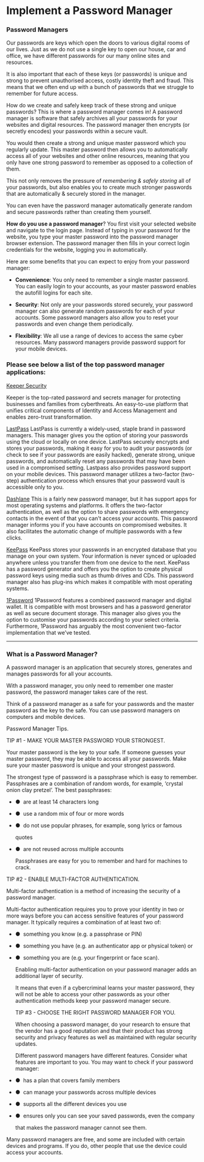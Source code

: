 # Implement a Password Manager
### Password Managers

Our passwords are keys which open the doors to various digital rooms of our lives. Just as we do not use a single key to open our house, car and office, we have different passwords for our many online sites and resources.  
  
It is also important that each of these keys (or passwords) is unique and strong to prevent unauthorised access, costly identity theft and fraud. This means that we often end up with a bunch of passwords that we struggle to remember for future access.

How do we create and safely keep track of these strong and unique passwords? This is where a password manager comes in! A password manager is software that safely archives all your passwords for your websites and digital resources. The password manager then encrypts (or secretly encodes) your passwords within a secure vault.

You would then create a strong and unique master password which you regularly update. This master password then allows you to automatically access all of your websites and other online resources, meaning that you only have one strong password to remember as opposed to a collection of them.

This not only removes the pressure of _remembering & safely storing_ all of your passwords, but also enables you to create much stronger passwords that are automatically & securely stored in the manager.

You can even have the password manager automatically generate random and secure passwords rather than creating them yourself.

**How do you use a password manager**? You first visit your selected website and navigate to the login page. Instead of typing in your password for the website, you type your master password into the password manager browser extension. The password manager then fills in your correct login credentials for the website, logging you in automatically.

Here are some benefits that you can expect to enjoy from your password manager:

- **Convenience**: You only need to remember a single master password. You can easily login to your accounts, as your master password enables the autofill logins for each site.
    
- **Security**: Not only are your passwords stored securely, your password manager can also generate random passwords for each of your accounts. Some password managers also allow you to reset your passwords and even change them periodically.
    
- **Flexibility**: We all use a range of devices to access the same cyber resources. Many password managers provide password support for your mobile devices.
    

### Please see below a list of the top password manager applications:

[Keeper Security](https://www.keepersecurity.com/ "https://www.keepersecurity.com/")

Keeper is the top-rated password and secrets manager for protecting businesses and families from cyberthreats. An easy-to-use platform that unifies critical components of Identity and Access Management and enables zero-trust transformation.

[LastPass](https://www.lastpass.com/ "https://www.lastpass.com/")
LastPass is currently a widely-used, staple brand in password managers. This manager gives you the option of storing your passwords using the cloud or locally on one device. LastPass securely encrypts and stores your passwords, making it easy for you to audit your passwords (or check to see if your passwords are easily hacked), generate strong, unique passwords, and automatically reset any passwords that may have been used in a compromised setting. Lastpass also provides password support on your mobile devices. This password manager utilizes a two-factor (two-step) authentication process which ensures that your password vault is accessible only to you.

[Dashlane](https://www.dashlane.com/ "https://www.dashlane.com/")
This is a fairly new password manager, but it has support apps for most operating systems and platforms. It offers the two-factor authentication, as well as the option to share passwords with emergency contacts in the event of that you can't access your accounts. This password manager informs you if you have accounts on compromised websites. It also facilitates the automatic change of multiple passwords with a few clicks.

[KeePass](https://keepass.info/ "https://keepass.info/")
KeePass stores your passwords in an encrypted database that you manage on your own system. Your information is never synced or uploaded anywhere unless you transfer them from one device to the next. KeePass has a password generator and offers you the option to create physical password keys using media such as thumb drives and CDs. This password manager also has plug-ins which makes it compatible with most operating systems.

[1Password](https://1password.com/ "https://1password.com/")
1Password features a combined password manager and digital wallet. It is compatible with most browsers and has a password generator as well as secure document storage. This manager also gives you the option to customise your passwords according to your select criteria. Furthermore, 1Password has arguably the most convenient two-factor implementation that we’ve tested.


---


### What is a Password Manager?

A password manager is an application that securely stores, generates and manages passwords for all your accounts.

With a password manager, you only need to remember one master password, the password manager takes care of the rest.

Think of a password manager as a safe for your passwords and the master password as the key to the safe. You can use password managers on computers and mobile devices.

Password Manager Tips.

TIP #1 - MAKE YOUR MASTER PASSWORD YOUR STRONGEST.

Your master password is the key to your safe. If someone guesses your master password, they may be able to access all your passwords. Make sure your master password is unique and your strongest password.

The strongest type of password is a passphrase which is easy to remember. Passphrases are a combination of random words, for example, ‘crystal onion clay pretzel’. The best passphrases:

- ●  are at least 14 characters long
    
- ●  use a random mix of four or more words
    
- ●  do not use popular phrases, for example, song lyrics or famous
    
    quotes
    
- ●  are not reused across multiple accounts
    
    Passphrases are easy for you to remember and hard for machines to crack.
    

TIP #2 - ENABLE MULTI-FACTOR AUTHENTICATION.

Multi-factor authentication is a method of increasing the security of a password manager.

Multi-factor authentication requires you to prove your identity in two or more ways before you can access sensitive features of your password manager. It typically requires a combination of at least two of:

- ●  something you know (e.g. a passphrase or PIN)
    
- ●  something you have (e.g. an authenticator app or physical token) or
    
- ●  something you are (e.g. your fingerprint or face scan).
    
    Enabling multi-factor authentication on your password manager adds an additional layer of security.
    
    It means that even if a cybercriminal learns your master password, they will not be able to access your other passwords as your other authentication methods keep your password manager secure.
    
    TIP #3 - CHOOSE THE RIGHT PASSWORD MANAGER FOR YOU.
    
    When choosing a password manager, do your research to ensure that the vendor has a good reputation and that their product has strong security and privacy features as well as maintained with regular security updates.
    
    Different password managers have different features. Consider what features are important to you. You may want to check if your password manager:
    

- ●  has a plan that covers family members
    
- ●  can manage your passwords across multiple devices
    
- ●  supports all the different devices you use
    
- ●  ensures only you can see your saved passwords, even the company
    
    that makes the password manager cannot see them.
    

Many password managers are free, and some are included with certain devices and programs. If you do, other people that use the device could access your accounts.